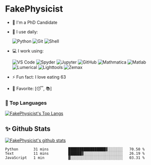 # FakePhysicist

- 🏢 I'm a PhD Candidate
- 🚀 I use daily:

  ![Python](https://img.shields.io/badge/-Python-8fcfd1?style=plastic&logo=Python&logoColor=white)
  ![Git](https://img.shields.io/badge/-Git-black?style=plastic&logo=git&logoColor=white)
  ![Shell](https://img.shields.io/badge/-Shell-blasck?style=plastic&logo=Shell&logoColor=white)
- 💻 I work using:

  ![VS Code](https://img.shields.io/badge/-VS%20Code-007ACC?style=plastic&logo=visual-studio-code&logoColor=white)
  ![Spyder](https://img.shields.io/badge/Spyder-000000?style=plastic&logo=spyder%20ide&logoColor=white)
  ![Jupyter](https://img.shields.io/badge/-Jupyter-FF4500?style=plastic&logo=jupyter&logoColor=white)
  ![GitHub](https://img.shields.io/badge/-GitHub-181717?style=plastic&logo=github&logoColor=white)
  ![Mathmatica](https://img.shields.io/badge/-Mathmatica-DD1100?style=plastic&logo=wolframmathematica&logoColor=white)
  ![Matlab](https://img.shields.io/badge/-MATLAB-1DA1F2?style=plastic)
  ![Lumerical](https://img.shields.io/badge/-Lumerical-685EA9?style=plastic)
  ![Lighttools](https://img.shields.io/badge/-Lighttools-239120?style=plastic)
  ![Zemax](https://img.shields.io/badge/-Zemax-e6e6e6?style=plastic)
- ⚡️ Fun fact: I love eating 63
- 💖 Favorite: [😴, 📚]

### 🔱 Top Languages

[![FakePhysicist's Top Langs](https://github-readme-stats.vercel.app/api/top-langs/?username=fakephysicist)](https://github.com/fakephysicist)

## ✨ Github Stats

[![FakePhysicist's github stats](https://github-readme-stats.vercel.app/api?username=fakephysicist&show_icons=true&theme=buefy)](https://github.com/fakephysicist)

<!--START_SECTION:waka-->

```text
Python       31 mins         █████████████████▓░░░░░░░   70.50 %
Text         11 mins         ██████▓░░░░░░░░░░░░░░░░░░   26.19 %
JavaScript   1 min           ▓░░░░░░░░░░░░░░░░░░░░░░░░   03.31 %
```

<!--END_SECTION:waka-->

